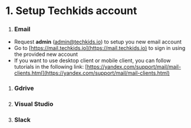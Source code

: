 # 1. Setup Techkids account

1. ### Email

* Request **admin** \(admin@techkids.io\) to setup you new email account
* Go to [https://mail.techkids.io](https://mail.techkids.io) to sign in using the provided new account
* If you want to use desktop client or mobile client, you can follow tutorials in the following link: [https://yandex.com/support/mail/mail-clients.html](https://yandex.com/support/mail/mail-clients.html)

1. ### Gdrive
2. ### Visual Studio
3. ### Slack





